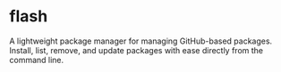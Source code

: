 # flash
A lightweight package manager for managing GitHub-based packages. Install, list, remove, and update packages with ease directly from the command line.
